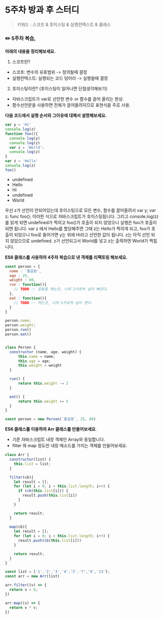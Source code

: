 # 5주차 방과 후 스터디

> 키워드 : 스코프  & 호이스팅 & 실행컨텍스트  & 클래스

### ✏️ 5주차 복습,

**아래의 내용을 정리해보세요.**

1. 스코프란? 
- 스코프: 변수의 유효범위 -> 정의될때 결정
- 실행컨텍스트: 실행되는 코드 덩어리 -> 실행될때 결정

2. 호이스팅이란? (호이스팅이 일어나면 단점생각해보기)
- 자바스크립트가 var로 선언한 변수 or 함수를 끌어 올리는 현상.
- 함수선언문을 사용하면 전체가 끌어올려지므로 표현식을 주로 사용. 

**다음 코드에서 실행 순서와 그이유에 대해서 설명해보세요.**

```javascript
var y = 'Hi'
console.log(z)
function foo(){
  console.log(y)
  console.log(z)
  var z = 'World';
  console.log(z)
}
var z = 'Hello'
console.log(z)
foo()
```

- undefined
- Hello
- Hi
- undefined
- World

우선 z가 선언이 안되어있는데 호이스팅으로 모든 변수, 함수를 끌어올려서
var y;
var z;
func foo();
이러한 식으로 자바스크립트가 호이스팅됩니다.
그리고 console.log(z)를 읽게 되면 undefined가 찍히고
foo()가 호출이 되지 않았으니 실행은 foo가 호출이 되면 됩니다. 
var z 에서 Hello를 할당해주면 그때 z는 Hello가 찍히게 되고, foo가 호출이 되었으니 foo로 들어가면 y는 위에 Hi라고 선언한 값이 됩니다. 
z는 아직 선언 되지 않았으므로 undefined. 
z가 선언되고서 World를 넣고 z는 출력하면 World가 찍힙니다.  


**ES6 클래스를 사용하여 4주차 복습으로 낸 객체를 리팩토링 해보세요.**

```javascript
const person = {
  name : '홍길동',
  age : 25,
  weight : 80,
  run : function(){
    // TODO :: 운동을 하는것, 나의 2키로씩 살이 빠진다.
  },
  eat : function(){
    // TODO :: 먹는것, 나의 5키로씩 살이 찐다.
  }
}

person.name;
person.weight;
person.run()
person.eat()


class Person {
  constructor (name, age, weight) {
      this.name = name;
      this.age = age;
      this.weight = weight
  }

  run() {
      return this.weight -= 2
  }

  eat() {
      return this.weight += 5
  }
}

const person = new Person(`홍길동`, 25, 80)

```
**ES6 클래스를 이용하여 Arr 클래스를 만들어보세요**.

- 기존 자바스크립트 내장 객체인 Array와 동일합니다.
- filter 와 map 정도만 내장 매소드를 가지는 객체를 만들어보세요.

```javascript
class Arr {
  constructor(list) {
    this.list = list;
  }

  filter(cb){
    let result = [];
    for (let i = 0; i < this.list.length; i++) {
      if (cb(this.list[i])) {
        result.push(this.list[i])
      }
    }

    return result;
  }
  
  map(cb){
    let result = [];
    for (let i = 0; i < this.list.length; i++) {
      result.push(cb(this.list[i]))
    } 

    return result;
  }
}

const list = ['1','2','3','4','5','7','9','13'];
const arr = new Arr(list)

arr.filter((v) => {
  return v > 6;
})

arr.map((v) => {
  return v * v;
}) 

```

